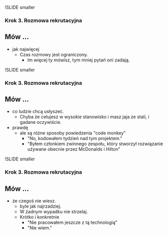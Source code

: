 !SLIDE smaller

### Krok 3. Rozmowa rekrutacyjna  ###
## Mów ... ##

- jak najwięcej
    * Czas rozmowy jest ograniczony.
        - Im więcej ty mówisz, tym mniej pytań oni zadają.

!SLIDE smaller

### Krok 3. Rozmowa rekrutacyjna  ###
## Mów ... ##

-  co ludzie chcą usłyszeć.
    * Chyba że celujesz w wysokie stanowisko i masz jaja ze stali, i gadane oczywiście.
- prawdę
    * ale są różne sposoby powiedzenia "code monkey"
        - "No, kodowałem tydzień nad tym projektem."
        - "Byłem członkiem zwinnego zespołu, który stworzył rozwiązanie używane obecnie przez McDonalds i Hilton"

!SLIDE smaller

### Krok 3. Rozmowa rekrutacyjna  ###
## Mów ... ##

- że czegoś nie wiesz.
    * byle jak najrzadziej.
    * W żadnym wypadku nie strzelaj.
    * Krótko i konkretnie
        - "Nie pracowałem jeszcze z tą technologią"
        - "Nie wiem."
